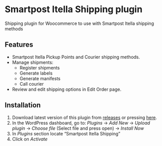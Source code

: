 # Smartpost Itella Shipping plugin

Shipping plugin for Woocommerce to use with Smartpost Itella shipping methods

## Features

* Smartpost Itella Pickup Points and Courier shipping methods.
* Manage shipments:
    *   Register shipments 
    *   Generate labels 
    *   Generate manifests
    *   Call courier
* Review and edit shipping options in Edit Order page. 


## Installation

1. Download latest version of this plugin from [releases](https://github.com/ItellaPlugins/itella-shipping-woocommerce/releases) or pressing [here](https://github.com/ItellaPlugins/itella-shipping-woocommerce/releases/latest/download/itella-shipping.zip).
2. In the WordPress dashboard, go to:
 *Plugins* -> *Add New* -> *Upload plugin* -> *Choose file* (Select file and press open) -> *Install Now*
3. In *Plugins* section locate “Smartpost Itella Shipping”
4. Click on *Activate*
